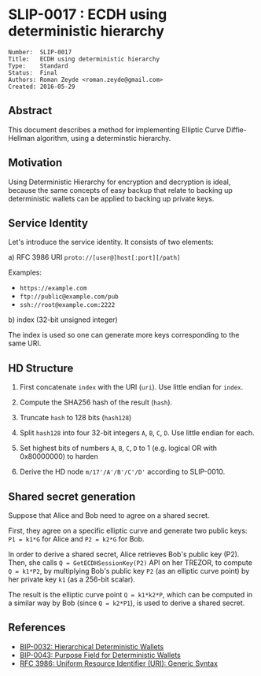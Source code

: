 # SLIP-0017 : ECDH using deterministic hierarchy

```
Number:  SLIP-0017
Title:   ECDH using deterministic hierarchy
Type:    Standard
Status:  Final
Authors: Roman Zeyde <roman.zeyde@gmail.com>
Created: 2016-05-29
```

## Abstract

This document describes a method for implementing Elliptic Curve
Diffie-Hellman algorithm, using a determinstic hierarchy.

## Motivation

Using Deterministic Hierarchy for encryption and decryption is ideal,
because the same concepts of easy backup that relate to backing up
deterministic wallets can be applied to backing up private keys.

## Service Identity

Let's introduce the service identity. It consists of two elements:

a) RFC 3986 URI `proto://[user@]host[:port][/path]`

Examples:

* `https://example.com`
* `ftp://public@example.com/pub`
* `ssh://root@example.com:2222`

b) index (32-bit unsigned integer)

The index is used so one can generate more keys corresponding to the same URI.

## HD Structure

1. First concatenate `index` with the URI (`uri`). Use little endian for `index`.

2. Compute the SHA256 hash of the result (`hash`).

3. Truncate `hash` to 128 bits (`hash128`)

4. Split `hash128` into four 32-bit integers `A`, `B`, `C`, `D`. Use little endian for each.

5. Set highest bits of numbers `A`, `B`, `C`, `D` to 1 (e.g. logical OR with 0x80000000) to harden

6. Derive the HD node `m/17'/A'/B'/C'/D'` according to SLIP-0010.

## Shared secret generation

Suppose that Alice and Bob need to agree on a shared secret.

First, they agree on a specific elliptic curve and generate
two public keys: `P1 = k1*G` for Alice and `P2 = k2*G` for Bob.

In order to derive a shared secret, Alice retrieves Bob's public key (P2).
Then, she calls `Q = GetECDHSessionKey(P2)` API on her TREZOR, to compute
`Q = k1*P2`, by multiplying Bob's public key `P2` (as an elliptic curve point)
by her private key `k1` (as a 256-bit scalar).

The result is the elliptic curve point `Q = k1*k2*P`, which can be computed in a
similar way by Bob (since `Q = k2*P1`), is used to derive a shared secret.

## References

* [BIP-0032: Hierarchical Deterministic Wallets](https://github.com/bitcoin/bips/blob/master/bip-0032.mediawiki)
* [BIP-0043: Purpose Field for Deterministic Wallets](https://github.com/bitcoin/bips/blob/master/bip-0043.mediawiki)
* [RFC 3986: Uniform Resource Identifier (URI): Generic Syntax](https://tools.ietf.org/html/rfc3986)
